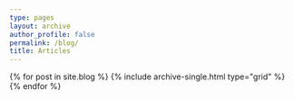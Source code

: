 ```yaml
---
type: pages
layout: archive
author_profile: false
permalink: /blog/
title: Articles
---
```


<div class="grid__wrapper">
  {% for post in site.blog %}
    {% include archive-single.html type="grid" %}
  {% endfor %}
</div>